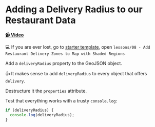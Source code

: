 # Adding a Delivery Radius to our Restaurant Data

**[📹 Video](https://egghead.io/lessons/egghead-adding-a-delivery-radius-to-our-restaurant-data)**

💻 If you are ever lost, go to [starter template](https://github.com/colbyfayock/launchtime-workshop), open `lessons/08 - Add Restaurant Delivery Zones to Map with Shaded Regions`

Add a `deliveryRadius` property to the GeoJSON object.

👍 It makes sense to add `deliveryRadius` to every object that offers `delivery`.

Destructure it the `properties` attribute.

Test that everything works with a trusty `console.log`:

```js
if (deliveryRadius) {
  console.log(deliveryRadius);
}
```

